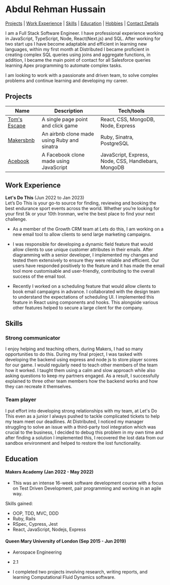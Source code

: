 <h1> Abdul Rehman Hussain </h1>

[Projects](#projects) | [Work Experience](#work) | [Skills](#skills) | [Education](#education) | [Hobbies](#hobbies) | [Contact Details](#contact)

I am a Full Stack Software Engineer. I have professional experience working in JavaScript, TypeScript, Node, React(Next.js) and SQL. After working for two start ups I have become adaptable and efficient in learning new languages, within my first month at Distributed I became proficient in creating complex SQL queries using joins and aggregate functions, in addition, I became the main point of contact for all Salesforce queries learning Apex programming to automate complex tasks.

I am looking to work with a passionate and driven team, to solve complex problems and continue learning and developing my career.

## <h2 id="projects">Projects</h2>

| Name                         | Description       | Tech/tools        |
| ---------------------------- | ----------------- | ----------------- |
| [Tom's Escape](https://github.com/arhussain1/toms-escape-game) | A single page point and click game | React, CSS, MongoDB, Node, Express |
| [Makersbnb](https://github.com/arhussain1/makersbnb) | An airbnb clone made using Ruby and sinatra| Ruby, Sinatra, PostgreSQL |
| [Acebook](https://github.com/arhussain1/acebook-node-template) | A Facebook clone made using JavaScript | JavaScript, Express, Node, CSS, Handlebars, MongoDB |

## <h2 id="work">Work Experience</h2>

**Let's Do This** (Jun 2022 to Jan 2023)  
Let’s Do This is your go-to source for finding, reviewing and booking the best endurance sport events across the world. Whether you’re looking for your first 5k or your 10th Ironman, we’re the best place to find your next challenge.

- As a member of the Growth CRM team at Lets do this, I am working on a new email tool to allow clients to send large marketing campaigns.

- I was responsible for developing a dynamic field feature that would allow clients to use unique customer attributes in their emails. After diagramming with a senior developer, I implemented my changes and tested them extensively to ensure they were reliable and efficient. Our users have responded positively to the feature and it has made the email tool more customisable and user-friendly, contributing to the overall success of the email tool.

- Recently I worked on a scheduling feature that would allow clients to book email campaigns in advance. I collaborated with the design team to understand the expectations of scheduling UI. I implemented this feature in React using components and hooks. This alongside various other features helped to secure a large client for the company.

## Skills

### Strong communicator
<p>I enjoy helping and teaching others, during Makers, I had so many opportunities to do this. During my final project, I was tasked with developing the backend using express and node js to store player scores for our game. I would regularly need to teach other members of the team how it worked. I taught them using a calm and slow approach while also asking questions to keep my partners engaged. As a result, I successfully explained to three other team members how the backend works and how they can recreate it themselves.
</p>

### Team player
<p>
I put effort into developing strong relationships with my team, at Let's Do This even as a junior I always pushed to tackle complicated tickets to help my team meet our deadlines. At Distributed, I noticed my manager struggling to solve an issue with a third-party tool integration which was crucial to the business, I decided to debug this problem in my own time and after finding a solution I implemented this, I recovered the lost data from our sandbox environment and helped to restore the lost functionality.
</p>

## Education

#### Makers Academy (Jan 2022 - May 2022)
- This was an intense 16-week software development course with a focus on Test Driven Development, pair programming and working in an agile way.

Skills gained:
- OOP, TDD, MVC, DDD
- Ruby, Rails
- RSpec, Cypress, Jest
- React, JavaScript, Nodejs, Express

#### Queen Mary University of London (Sep 2015 - Jun 2019)

- Aerospace Engineering
- 2.1

- I completed two projects involving research, writing reports, and learning Computational Fluid Dynamics software.

